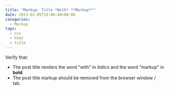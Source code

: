```yaml
---
title: "Markup: Title *With* **Markup**"
date: 2013-01-05T10:00:49+00:00
categories:
  - Markup
tags:
  - css
  - html
  - title
---
```

Verify that:

  * The post title renders the word "with" in *italics* and the word "markup" in **bold**.
  * The post title markup should be removed from the browser window / tab.